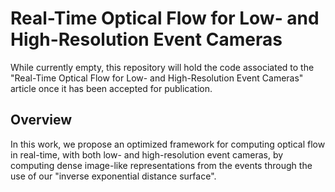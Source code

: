 # Real-Time Optical Flow for Low- and High-Resolution Event Cameras

While currently empty, this repository will hold the code associated to the "Real-Time Optical Flow for Low- and High-Resolution Event Cameras" article once it has been accepted for publication.

## Overview

In this work, we propose an optimized framework for computing optical flow in real-time, with both low- and high-resolution event cameras, by computing dense image-like representations from the events through the use of our "inverse exponential distance surface".

